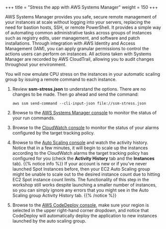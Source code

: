 +++
title = "Stress the app with AWS Systems Manager"
weight = 150
+++

AWS Systems Manager provides you safe, secure remote management of your instances at scale without logging into your servers, replacing the need for bastion hosts, SSH, or remote PowerShell. It provides a simple way of automating common administrative tasks across groups of instances such as registry edits, user management, and software and patch installations. Through integration with AWS Identity and Access Management (IAM), you can apply granular permissions to control the actions users can perform on instances. All actions taken with Systems Manager are recorded by AWS CloudTrail, allowing you to audit changes throughout your environment.

You will now emulate CPU stress on the instances in your automatic scaling group by issuing a remote command to each instance.

1. Review **ssm-stress.json** to understand the options. There are no changes to be made. Then go ahead and send the command:

	```
	aws ssm send-command --cli-input-json file://ssm-stress.json
	```   

2. Browse to the [AWS Systems Manager console](https://console.aws.amazon.com/systems-manager/run-command/executing-commands) to monitor the status of your run  commands.

3. Browse to the [CloudWatch console](https://console.aws.amazon.com/cloudwatch/home?#alarm:alarmFilter=ANY) to monitor the status of your alarms configured by the target tracking policy.

4. Browse to the [Auto Scaling console](https://console.aws.amazon.com/ec2/autoscaling/home#AutoScalingGroups:view=details) and watch the activity history. Notice that in a few minutes, it will begin to scale up the instances according to the CloudWatch alarms the target tracking policy has configured for you (check the **Activity History** tab and the **Instances** tab).
{{% notice info %}}
If your account is new or if you've never launched Spot Instances before, then your EC2 Auto Scaling group might be unable to scale out to the desired instance count due to hitting EC2 Spot instance count limits. The functionality of this step in the workshop still works despite launching a smaller number of instances, so you can simply ignore any errors that you might see in the Auto Scaling group Activity History tab.
{{% /notice %}}
5. Browse to the [AWS CodeDeploy console](https://console.aws.amazon.com/codesuite/codedeploy/deployments), make sure your region is selected in the upper right-hand corner dropdown, and notice that CodeDeploy will automatically deploy the application to new instances launched by the auto scaling group.
